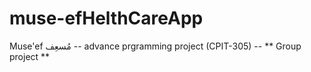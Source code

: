 # muse-efHelthCareApp
Muse'ef  مُسعِف
-- advance prgramming project (CPIT-305) --
** Group project **

